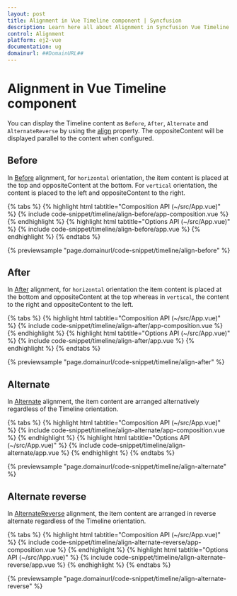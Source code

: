 ```yaml
---
layout: post
title: Alignment in Vue Timeline component | Syncfusion
description: Learn here all about Alignment in Syncfusion Vue Timeline component of Syncfusion Essential JS 2 and more.
control: Alignment 
platform: ej2-vue
documentation: ug
domainurl: ##DomainURL##
---
```


# Alignment in Vue Timeline component

You can display the Timeline content as `Before`, `After`, `Alternate` and `AlternateReverse` by using the [align](https://ej2.syncfusion.com/vue/documentation/api/timeline#align) property. The oppositeContent will be displayed parallel to the content when configured.

## Before

In [Before](https://ej2.syncfusion.com/vue/documentation/api/timeline/timelineAlign/) alignment, for `horizontal` orientation, the item content is placed at the top and oppositeContent at the bottom. For `vertical` orientation, the content is placed to the left and oppositeContent to the right.

{% tabs %}
{% highlight html tabtitle="Composition API (~/src/App.vue)" %}
{% include code-snippet/timeline/align-before/app-composition.vue %}
{% endhighlight %}
{% highlight html tabtitle="Options API (~/src/App.vue)" %}
{% include code-snippet/timeline/align-before/app.vue %}
{% endhighlight %}
{% endtabs %}
        
{% previewsample "page.domainurl/code-snippet/timeline/align-before" %}

## After

In [After](https://ej2.syncfusion.com/vue/documentation/api/timeline/timelineAlign/) alignment, for `horizontal` orientation the item content is placed at the bottom and oppositeContent at the top whereas in `vertical`, the content to the right and oppositeContent to the left.

{% tabs %}
{% highlight html tabtitle="Composition API (~/src/App.vue)" %}
{% include code-snippet/timeline/align-after/app-composition.vue %}
{% endhighlight %}
{% highlight html tabtitle="Options API (~/src/App.vue)" %}
{% include code-snippet/timeline/align-after/app.vue %}
{% endhighlight %}
{% endtabs %}
        
{% previewsample "page.domainurl/code-snippet/timeline/align-after" %}

## Alternate

In [Alternate](https://ej2.syncfusion.com/vue/documentation/api/timeline/timelineAlign/) alignment, the item content are arranged alternatively regardless of the Timeline orientation.

{% tabs %}
{% highlight html tabtitle="Composition API (~/src/App.vue)" %}
{% include code-snippet/timeline/align-alternate/app-composition.vue %}
{% endhighlight %}
{% highlight html tabtitle="Options API (~/src/App.vue)" %}
{% include code-snippet/timeline/align-alternate/app.vue %}
{% endhighlight %}
{% endtabs %}
        
{% previewsample "page.domainurl/code-snippet/timeline/align-alternate" %}

## Alternate reverse

In [AlternateReverse](https://ej2.syncfusion.com/vue/documentation/api/timeline/timelineAlign/) alignment, the item content are arranged in reverse alternate regardless of the Timeline orientation.

{% tabs %}
{% highlight html tabtitle="Composition API (~/src/App.vue)" %}
{% include code-snippet/timeline/align-alternate-reverse/app-composition.vue %}
{% endhighlight %}
{% highlight html tabtitle="Options API (~/src/App.vue)" %}
{% include code-snippet/timeline/align-alternate-reverse/app.vue %}
{% endhighlight %}
{% endtabs %}
        
{% previewsample "page.domainurl/code-snippet/timeline/align-alternate-reverse" %}